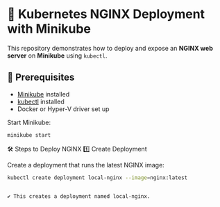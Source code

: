 # 🚀 Kubernetes NGINX Deployment with Minikube

This repository demonstrates how to deploy and expose an **NGINX web server** on **Minikube** using `kubectl`.



## 🔹 Prerequisites
- [Minikube](https://minikube.sigs.k8s.io/docs/start/) installed
- [kubectl](https://kubernetes.io/docs/tasks/tools/) installed
- Docker or Hyper-V driver set up

Start Minikube:
```bash
minikube start 
```
🛠 Steps to Deploy NGINX
1️⃣ Create Deployment

Create a deployment that runs the latest NGINX image:
```bash
kubectl create deployment local-nginx --image=nginx:latest


✔️ This creates a deployment named local-nginx.
